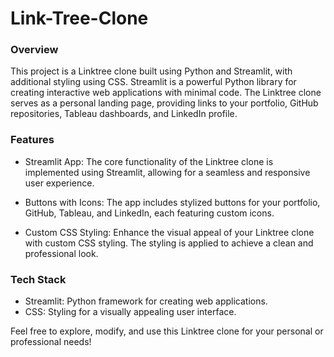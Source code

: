 # Link-Tree-Clone

### Overview
This project is a Linktree clone built using Python and Streamlit, with additional styling using CSS. Streamlit is a powerful Python library for creating interactive web applications with minimal code. The Linktree clone serves as a personal landing page, providing links to your portfolio, GitHub repositories, Tableau dashboards, and LinkedIn profile.

### Features
* Streamlit App: The core functionality of the Linktree clone is implemented using Streamlit, allowing for a seamless and responsive user experience.

* Buttons with Icons: The app includes stylized buttons for your portfolio, GitHub, Tableau, and LinkedIn, each featuring custom icons.

* Custom CSS Styling: Enhance the visual appeal of your Linktree clone with custom CSS styling. The styling is applied to achieve a clean and professional look.

### Tech Stack
* Streamlit: Python framework for creating web applications.
* CSS: Styling for a visually appealing user interface.

Feel free to explore, modify, and use this Linktree clone for your personal or professional needs!

